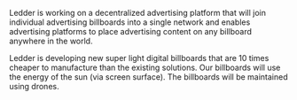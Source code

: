 Ledder is working on a decentralized advertising platform that will join individual advertising billboards into a single network and enables advertising platforms to place advertising content on any billboard anywhere in the world. 

Ledder is developing new super light digital billboards that are 10 times cheaper to manufacture than the existing solutions. Our billboards will use the energy of the sun (via screen surface). The billboards will be maintained using drones.   
